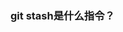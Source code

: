 <!--
 * @Descripttion: 
 * @version: 
 * @Author: wenq
 * @Date: 2019-12-28 23:52:27
 * @LastEditors: wenq
 * @LastEditTime: 2019-12-28 23:52:48
 -->

### git stash是什么指令？